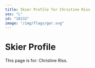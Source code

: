 ```yaml
---
title: Skier Profile for Christine Riss
sex: "L"
id: "10132"
image: "/img/flags/ger.svg" 
---
```


# Skier Profile

This page is for: Christine Riss.
    